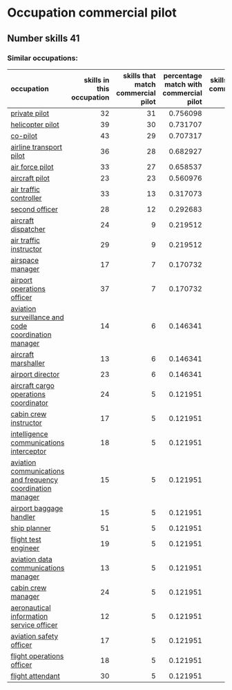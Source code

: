 # Occupation commercial pilot
## Number skills 41
### Similar occupations:
| occupation                                                                                                                  |   skills in this occupation |   skills that match commercial pilot |   percentage match with commercial pilot |   skills not in commercial pilot |
|:----------------------------------------------------------------------------------------------------------------------------|----------------------------:|-------------------------------------:|-----------------------------------------:|---------------------------------:|
| [private pilot](private_pilot.md)                                                                                           |                          32 |                                   31 |                                 0.756098 |                                1 |
| [helicopter pilot](helicopter_pilot.md)                                                                                     |                          39 |                                   30 |                                 0.731707 |                                9 |
| [co-pilot](co-pilot.md)                                                                                                     |                          43 |                                   29 |                                 0.707317 |                               14 |
| [airline transport pilot](airline_transport_pilot.md)                                                                       |                          36 |                                   28 |                                 0.682927 |                                8 |
| [air force pilot](air_force_pilot.md)                                                                                       |                          33 |                                   27 |                                 0.658537 |                                6 |
| [aircraft pilot](aircraft_pilot.md)                                                                                         |                          23 |                                   23 |                                 0.560976 |                                0 |
| [air traffic controller](air_traffic_controller.md)                                                                         |                          33 |                                   13 |                                 0.317073 |                               20 |
| [second officer](second_officer.md)                                                                                         |                          28 |                                   12 |                                 0.292683 |                               16 |
| [aircraft dispatcher](aircraft_dispatcher.md)                                                                               |                          24 |                                    9 |                                 0.219512 |                               15 |
| [air traffic instructor](air_traffic_instructor.md)                                                                         |                          29 |                                    9 |                                 0.219512 |                               20 |
| [airspace manager](airspace_manager.md)                                                                                     |                          17 |                                    7 |                                 0.170732 |                               10 |
| [airport operations officer](airport_operations_officer.md)                                                                 |                          37 |                                    7 |                                 0.170732 |                               30 |
| [aviation surveillance and code coordination manager](aviation_surveillance_and_code_coordination_manager.md)               |                          14 |                                    6 |                                 0.146341 |                                8 |
| [aircraft marshaller](aircraft_marshaller.md)                                                                               |                          13 |                                    6 |                                 0.146341 |                                7 |
| [airport director](airport_director.md)                                                                                     |                          23 |                                    6 |                                 0.146341 |                               17 |
| [aircraft cargo operations coordinator](aircraft_cargo_operations_coordinator.md)                                           |                          24 |                                    5 |                                 0.121951 |                               19 |
| [cabin crew instructor](cabin_crew_instructor.md)                                                                           |                          17 |                                    5 |                                 0.121951 |                               12 |
| [intelligence communications interceptor](intelligence_communications_interceptor.md)                                       |                          18 |                                    5 |                                 0.121951 |                               13 |
| [aviation communications and frequency coordination manager](aviation_communications_and_frequency_coordination_manager.md) |                          15 |                                    5 |                                 0.121951 |                               10 |
| [airport baggage handler](airport_baggage_handler.md)                                                                       |                          15 |                                    5 |                                 0.121951 |                               10 |
| [ship planner](ship_planner.md)                                                                                             |                          51 |                                    5 |                                 0.121951 |                               46 |
| [flight test engineer](flight_test_engineer.md)                                                                             |                          19 |                                    5 |                                 0.121951 |                               14 |
| [aviation data communications manager](aviation_data_communications_manager.md)                                             |                          13 |                                    5 |                                 0.121951 |                                8 |
| [cabin crew manager](cabin_crew_manager.md)                                                                                 |                          24 |                                    5 |                                 0.121951 |                               19 |
| [aeronautical information service officer](aeronautical_information_service_officer.md)                                     |                          12 |                                    5 |                                 0.121951 |                                7 |
| [aviation safety officer](aviation_safety_officer.md)                                                                       |                          17 |                                    5 |                                 0.121951 |                               12 |
| [flight operations officer](flight_operations_officer.md)                                                                   |                          18 |                                    5 |                                 0.121951 |                               13 |
| [flight attendant](flight_attendant.md)                                                                                     |                          30 |                                    5 |                                 0.121951 |                               25 |
